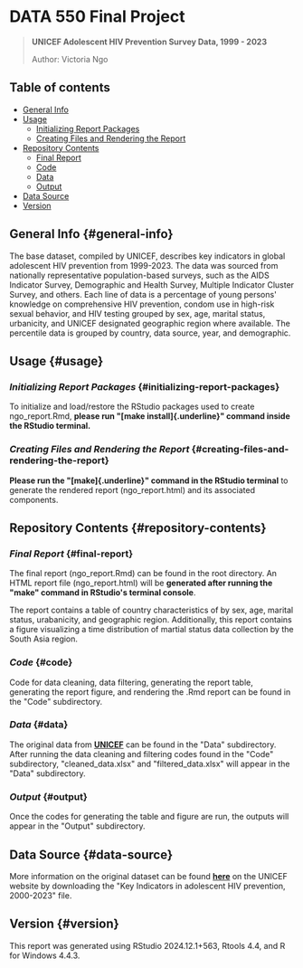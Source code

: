 # DATA 550 Final Project

> **UNICEF Adolescent HIV Prevention Survey Data, 1999 - 2023**
>
> Author: Victoria Ngo

## Table of contents

-   [General Info](#general-info)
-   [Usage](#usage)
    -   [Initializing Report Packages](#initializing-report-packages)
    -   [Creating Files and Rendering the Report](#creating-files-and-rendering-the-report)
-   [Repository Contents](#repository-contents)
    -   [Final Report](#final-report)
    -   [Code](#code)
    -   [Data](#data)
    -   [Output](#output)
-   [Data Source](#data-source)
-   [Version](#version)

## General Info {#general-info}

The base dataset, compiled by UNICEF, describes key indicators in global adolescent HIV prevention from 1999-2023. The data was sourced from nationally representative population-based surveys, such as the AIDS Indicator Survey, Demographic and Health Survey, Multiple Indicator Cluster Survey, and others. Each line of data is a percentage of young persons' knowledge on comprehensive HIV prevention, condom use in high-risk sexual behavior, and HIV testing grouped by sex, age, marital status, urbanicity, and UNICEF designated geographic region where available. The percentile data is grouped by country, data source, year, and demographic.

## Usage {#usage}

### *Initializing Report Packages* {#initializing-report-packages}

To initialize and load/restore the RStudio packages used to create ngo_report.Rmd, **please run "[make install]{.underline}" command inside the RStudio terminal.**

### *Creating Files and Rendering the Report* {#creating-files-and-rendering-the-report}

**Please run the "[make]{.underline}" command in the RStudio terminal** to generate the rendered report (ngo_report.html) and its associated components.

## Repository Contents {#repository-contents}

### *Final Report* {#final-report}

The final report (ngo_report.Rmd) can be found in the root directory. An HTML report file (ngo_report.html) will be **generated after running the "make" command in RStudio's terminal console**.

The report contains a table of country characteristics of by sex, age, marital status, urabanicity, and geographic region. Additionally, this report contains a figure visualizing a time distribution of martial status data collection by the South Asia region.

### *Code* {#code}

Code for data cleaning, data filtering, generating the report table, generating the report figure, and rendering the .Rmd report can be found in the "Code" subdirectory.

### *Data* {#data}

The original data from [**UNICEF**](https://data.unicef.org/resources/dataset/hiv-aids-statistical-tables/) can be found in the "Data" subdirectory. After running the data cleaning and filtering codes found in the "Code" subdirectory, "cleaned_data.xlsx" and "filtered_data.xlsx" will appear in the "Data" subdirectory.

### *Output* {#output}

Once the codes for generating the table and figure are run, the outputs will appear in the "Output" subdirectory.

## Data Source {#data-source}

More information on the original dataset can be found [**here**](https://data.unicef.org/resources/dataset/hiv-aids-statistical-tables/) on the UNICEF website by downloading the "Key Indicators in adolescent HIV prevention, 2000-2023" file.

## Version {#version}

This report was generated using RStudio 2024.12.1+563, Rtools 4.4, and R for Windows 4.4.3.
